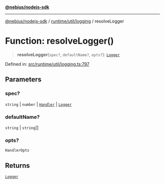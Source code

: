 [**@nebius/nodejs-sdk**](../../../../README.md)

---

[@nebius/nodejs-sdk](../../../../README.md) / [runtime/util/logging](../README.md) / resolveLogger

# Function: resolveLogger()

> **resolveLogger**(`spec?`, `defaultName?`, `opts?`): [`Logger`](../classes/Logger.md)

Defined in: [src/runtime/util/logging.ts:797](https://github.com/nebius/nodejs-sdk/blob/b305f8e478cb0251c26d73900b264b3bd9a5cc58/src/runtime/util/logging.ts#L797)

## Parameters

### spec?

`string` | `number` | [`Handler`](../interfaces/Handler.md) | [`Logger`](../classes/Logger.md)

### defaultName?

`string` | `string`[]

### opts?

`HandlerOpts`

## Returns

[`Logger`](../classes/Logger.md)
